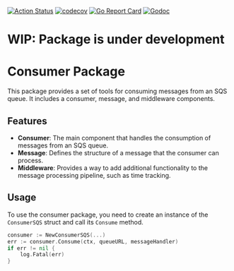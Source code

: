 [![Action Status](https://github.com/vmyroslav/sqs-go/actions/workflows/ci.yml/badge.svg)](https://github.com/vmyroslav/sqs-go/actions/workflows/ci.yml)
[![codecov](https://codecov.io/gh/vmyroslav/sqs-go/branch/main/graph/badge.svg?token=8F5APGAZT6)](https://codecov.io/gh/vmyroslav/sqs-go)
[![Go Report Card](https://goreportcard.com/badge/github.com/vmyroslav/sqs-consumer)](https://goreportcard.com/report/github.com/vmyroslav/sqs-consumer)
[![Godoc](https://pkg.go.dev/badge/github.com/vmyroslav/home-lib?utm_source=godoc)](https://pkg.go.dev/github.com/vmyroslav/home-lib)

# WIP: Package is under development

# Consumer Package

This package provides a set of tools for consuming messages from an SQS queue. It includes a consumer, message, and middleware components.

## Features

- **Consumer**: The main component that handles the consumption of messages from an SQS queue.
- **Message**: Defines the structure of a message that the consumer can process.
- **Middleware**: Provides a way to add additional functionality to the message processing pipeline, such as time tracking.

## Usage

To use the consumer package, you need to create an instance of the `ConsumerSQS` struct and call its `Consume` method.

```go
consumer := NewConsumerSQS(...)
err := consumer.Consume(ctx, queueURL, messageHandler)
if err != nil {
    log.Fatal(err)
}